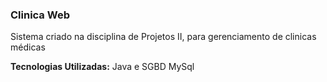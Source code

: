 <h3>Clinica Web</h3>
<p>Sistema criado na disciplina de Projetos II, para gerenciamento de clinicas médicas</p>
<p><strong>Tecnologias Utilizadas:</strong> Java e SGBD MySql</p>
